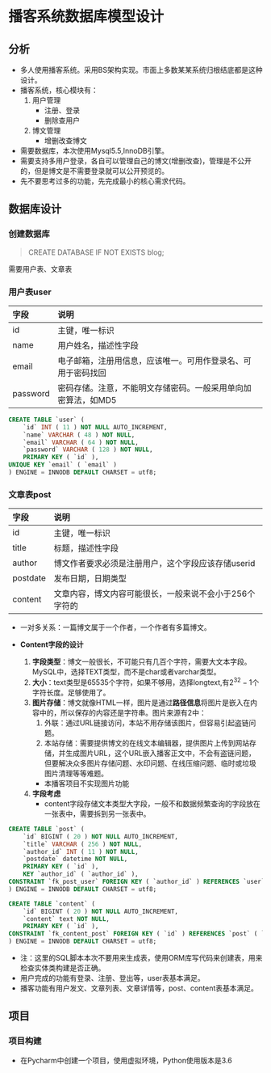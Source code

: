 # 播客系统数据库模型设计

## 分析

* 多人使用播客系统。采用BS架构实现。市面上多数某某系统归根结底都是这种设计。
* 播客系统，核心模块有：
    1. 用户管理
        * 注册、登录
        * 删除查用户
    2. 博文管理
        * 增删改查博文
* 需要数据库，本次使用Mysql5.5,InnoDB引擎。
* 需要支持多用户登录，各自可以管理自己的博文(增删改查)，管理是不公开的，但是博文是不需要登录就可以公开预览的。
* 先不要思考过多的功能，先完成最小的核心需求代码。

## 数据库设计

### 创建数据库

> CREATE DATABASE IF NOT EXISTS blog;  

需要用户表、文章表

### 用户表user

|字段|说明|
|:------|:--------|
|id|主键，唯一标识|
|name|用户姓名，描述性字段|
|email|电子邮箱，注册用信息，应该唯一。可用作登录名、可用于密码找回|
|password|密码存储。注意，不能明文存储密码。一般采用单向加密算法，如MD5

````sql
CREATE TABLE `user` (
    `id` INT ( 11 ) NOT NULL AUTO_INCREMENT,
    `name` VARCHAR ( 48 ) NOT NULL,
    `email` VARCHAR ( 64 ) NOT NULL,
    `password` VARCHAR ( 128 ) NOT NULL,
    PRIMARY KEY ( `id` ),
UNIQUE KEY `email` ( `email` )
) ENGINE = INNODB DEFAULT CHARSET = utf8;
````

### 文章表post

|字段|说明|
|:--------|:---------|
|id|主键，唯一标识|
|title|标题，描述性字段|
|author|博文作者要求必须是注册用户，这个字段应该存储userid|
|postdate|发布日期，日期类型|
|content|文章内容，博文内容可能很长，一般来说不会小于256个字符的

* 一对多关系：一篇博文属于一个作者，一个作者有多篇博文。

* **Content字段的设计**
    1. **字段类型**：博文一般很长，不可能只有几百个字符，需要大文本字段。MySQL中，选择TEXT类型，而不是char或者varchar类型。
    2. **大小**：text类型是65535个字符，如果不够用，选择longtext,有$2^{32}-1$个字符长度。足够使用了。  
    3. **图片存储**：博文就像HTML一样，图片是通过**路径信息**将图片是嵌入在内容中的，所以保存的内容还是字符串。图片来源有2中：
        1. 外联：通过URL链接访问，本站不用存储该图片，但容易引起盗链问题。
        2. 本站存储：需要提供博文的在线文本编辑器，提供图片上传到网站存储，并生成图片URL，这个URL嵌入播客正文中，不会有盗链问题，但要解决众多图片存储问题、水印问题、在线压缩问题、临时或垃圾图片清理等等难题。
        * 本播客项目不实现图片功能
    4. **字段考虑**
        * content字段存储文本类型大字段，一般不和数据频繁查询的字段放在一张表中，需要拆到另一张表中。

````sql
CREATE TABLE `post` (
    `id` BIGINT ( 20 ) NOT NULL AUTO_INCREMENT,
    `title` VARCHAR ( 256 ) NOT NULL,
    `author_id` INT ( 11 ) NOT NULL,
    `postdate` datetime NOT NULL,
    PRIMARY KEY ( `id` ),
    KEY `author_id` ( `author_id` ),
CONSTRAINT `fk_post_user` FOREIGN KEY ( `author_id` ) REFERENCES `user` ( `id` ) 
) ENGINE = INNODB DEFAULT CHARSET = utf8;
````

````sql
CREATE TABLE `content` (
    `id` BIGINT ( 20 ) NOT NULL AUTO_INCREMENT,
    `content` text NOT NULL,
    PRIMARY KEY ( `id` ),
CONSTRAINT `fk_content_post` FOREIGN KEY ( `id` ) REFERENCES `post` ( `id` ) 
) ENGINE = INNODB DEFAULT CHARSET = utf8;
````

* 注：这里的SQL脚本本次不要用来生成表，使用ORM库写代码来创建表，用来检查实体类构建是否正确。
* 用户完成的功能有登录、注册、登出等，user表基本满足。
* 播客功能有用户发文、文章列表、文章详情等，post、content表基本满足。

## 项目

### 项目构建

* 在Pycharm中创建一个项目，使用虚拟环境，Python使用版本是3.6











